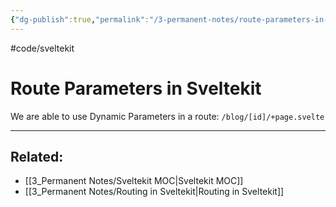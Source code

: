 ```yaml
---
{"dg-publish":true,"permalink":"/3-permanent-notes/route-parameters-in-sveltekit/","created":"2023-05-29 05:31","updated":"2023-08-02 14:49"}
---
```


#code/sveltekit

# Route Parameters in Sveltekit

We are able to use Dynamic Parameters in a route: `/blog/[id]/+page.svelte`

---
## Related:
- [[3_Permanent Notes/Sveltekit MOC\|Sveltekit MOC]]
- [[3_Permanent Notes/Routing in Sveltekit\|Routing in Sveltekit]]